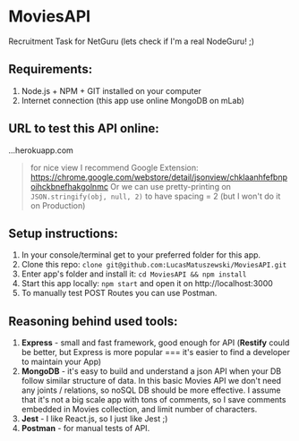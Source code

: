 # MoviesAPI
Recruitment Task for NetGuru (lets check if I'm a real NodeGuru! ;)

## Requirements:
1. Node.js + NPM + GIT installed on your computer
2. Internet connection (this app use online MongoDB on mLab)

## URL to test this API online:
...herokuapp.com

> for nice view I recommend Google Extension:
> https://chrome.google.com/webstore/detail/jsonview/chklaanhfefbnpoihckbnefhakgolnmc
> Or we can use pretty-printing on `JSON.stringify(obj, null, 2)` to have spacing = 2 (but I won't do it on Production)

## Setup instructions:
1. In your console/terminal get to your preferred folder for this app.
2. Clone this repo: `clone git@github.com:LucasMatuszewski/MoviesAPI.git`
3. Enter app's folder and install it: `cd MoviesAPI && npm install`
4. Start this app locally: `npm start` and open it on http://localhost:3000
5. To manually test POST Routes you can use Postman.

## Reasoning behind used tools:
1. __Express__ - small and fast framework, good enough for API (__Restify__ could be better, but Express is more popular === it's easier to find a developer to maintain your App)
2. __MongoDB__ - it's easy to build and understand a json API when your DB follow similar structure of data. In this basic Movies API we don't need any joints / relations, so noSQL DB should be more effective. I assume that it's not a big scale app with tons of comments, so I save comments embedded in Movies collection, and limit number of characters.
3. __Jest__ - I like React.js, so I just like Jest ;)
4. __Postman__ - for manual tests of API.